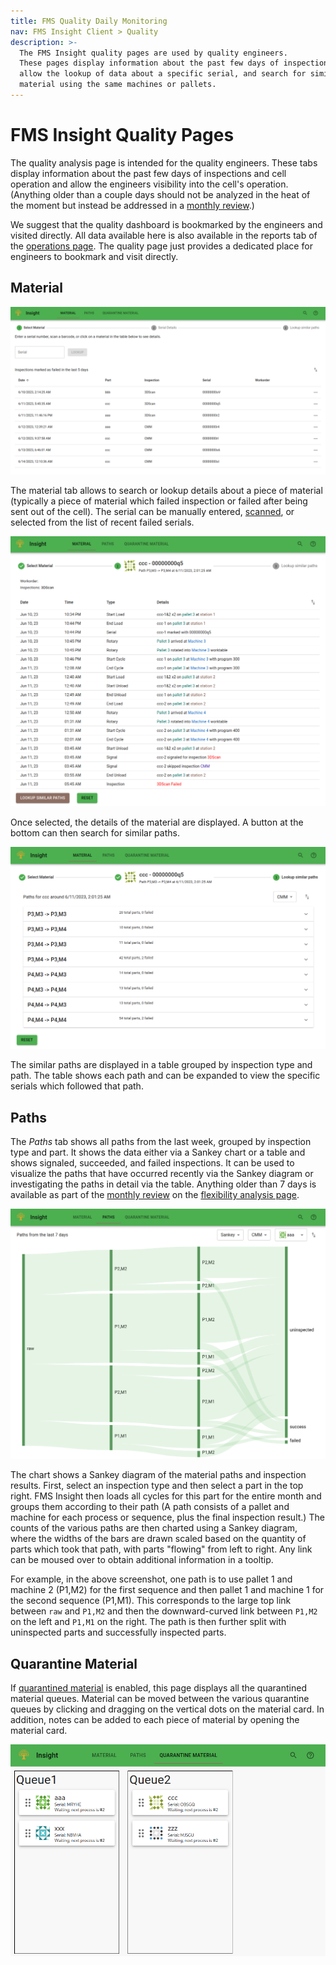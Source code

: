```yaml
---
title: FMS Quality Daily Monitoring
nav: FMS Insight Client > Quality
description: >-
  The FMS Insight quality pages are used by quality engineers.
  These pages display information about the past few days of inspections,
  allow the lookup of data about a specific serial, and search for similar
  material using the same machines or pallets.
---
```


# FMS Insight Quality Pages

The quality analysis page is intended for the quality engineers. These tabs display information about
the past few days of inspections and cell operation and allow the engineers visibility into the cell's operation.
(Anything older than a couple days should not be analyzed in the heat of the moment but
instead be addressed in a [monthly review](improve-fms).)

We suggest that the quality dashboard is bookmarked by the engineers and visited directly.
All data available here is also available in the reports tab of the [operations page](client-operations). The quality
page just provides a dedicated place for engineers to bookmark and visit directly.

## Material

![Screenshot of quality dashboard](screenshots/insight-quality-material.png)

The material tab allows to search or lookup details about a piece of material (typically a piece of material
which failed inspection or failed after being sent out of the cell). The serial can be manually entered,
[scanned](client-scanners), or selected from the list of recent failed serials.

![Screenshot of material details](screenshots/insight-quality-material-details.png)

Once selected, the details of the material are displayed. A button at the bottom can then search
for similar paths.

![Screenshot of similar paths](screenshots/insight-quality-similar-paths.png)

The similar paths are displayed in a table grouped by inspection type and path. The table shows
each path and can be expanded to view the specific serials which followed that path.

## Paths

The _Paths_ tab shows all paths from the last week, grouped by inspection type and part. It shows the data either via
a Sankey chart or a table and shows signaled, succeeded, and failed inspections. It can be used to visualize
the paths that have occurred recently via the Sankey diagram or investigating the paths in detail via the table.
Anything older than 7
days is available as part of the [monthly review](improve-fms) on the
[flexibility analysis page](client-efficiency).

![Screenshot of path sankey](screenshots/insight-quality-sankey.png)

The chart shows a Sankey diagram of the material paths and
inspection results. First, select an inspection type and then select a part
in the top right. FMS Insight then loads all cycles for this part for the
entire month and groups them according to their path (A path consists of a
pallet and machine for each process or sequence, plus the final inspection
result.) The counts of the various paths are then charted using a Sankey
diagram, where the widths of the bars are drawn scaled based on the quantity
of parts which took that path, with parts "flowing" from left to right.
Any link can be moused over to obtain additional information in a tooltip.

For example, in the above screenshot, one path is to use pallet 1 and machine
2 (P1,M2) for the first sequence and then pallet 1 and machine 1 for the
second sequence (P1,M1). This corresponds to the large top link between `raw`
and `P1,M2` and then the downward-curved link between `P1,M2` on the left and
`P1,M1` on the right. The path is then further split with uninspected parts
and successfully inspected parts.

## Quarantine Material

If [quarantined material](material-quarantine) is enabled, this page displays all the quarantined material queues.
Material can be moved between the various quarantine queues by clicking and dragging on the vertical dots
on the material card. In addition, notes can be added to each piece of material by opening the material card.

![Screenshot of Material screen](screenshots/insight-quality-quarantine.png)
